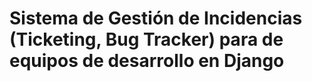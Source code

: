 # Sistema de Gestión de Incidencias (Ticketing, Bug Tracker) para de equipos de desarrollo en Django
